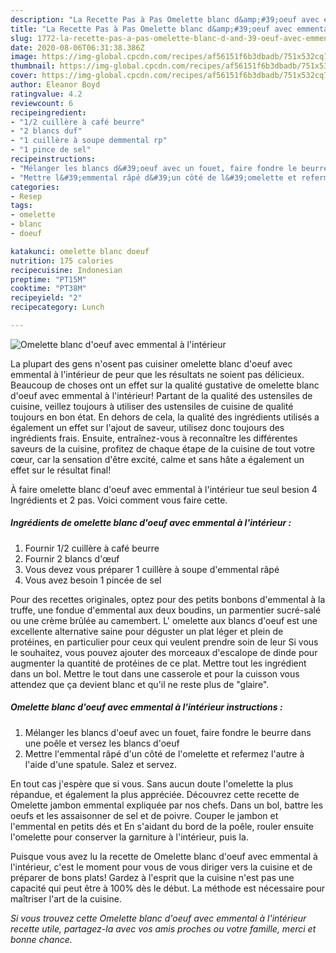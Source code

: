 ```yaml
---
description: "La Recette Pas à Pas Omelette blanc d&amp;#39;oeuf avec emmental à l&amp;#39;intérieur"
title: "La Recette Pas à Pas Omelette blanc d&amp;#39;oeuf avec emmental à l&amp;#39;intérieur"
slug: 1772-la-recette-pas-a-pas-omelette-blanc-d-and-39-oeuf-avec-emmental-a-l-and-39-interieur
date: 2020-08-06T06:31:38.386Z
image: https://img-global.cpcdn.com/recipes/af56151f6b3dbadb/751x532cq70/omelette-blanc-doeuf-avec-emmental-a-linterieur-photo-principale-de-la-recette.jpg
thumbnail: https://img-global.cpcdn.com/recipes/af56151f6b3dbadb/751x532cq70/omelette-blanc-doeuf-avec-emmental-a-linterieur-photo-principale-de-la-recette.jpg
cover: https://img-global.cpcdn.com/recipes/af56151f6b3dbadb/751x532cq70/omelette-blanc-doeuf-avec-emmental-a-linterieur-photo-principale-de-la-recette.jpg
author: Eleanor Boyd
ratingvalue: 4.2
reviewcount: 6
recipeingredient:
- "1/2 cuillère à café beurre"
- "2 blancs duf"
- "1 cuillère à soupe demmental rp"
- "1 pince de sel"
recipeinstructions:
- "Mélanger les blancs d&#39;oeuf avec un fouet, faire fondre le beurre dans une poêle et versez les blancs d&#39;oeuf"
- "Mettre l&#39;emmental râpé d&#39;un côté de l&#39;omelette et refermez l&#39;autre à l&#39;aide d&#39;une spatule. Salez et servez."
categories:
- Resep
tags:
- omelette
- blanc
- doeuf

katakunci: omelette blanc doeuf 
nutrition: 175 calories
recipecuisine: Indonesian
preptime: "PT15M"
cooktime: "PT38M"
recipeyield: "2"
recipecategory: Lunch

---
```



![Omelette blanc d&#39;oeuf avec emmental à l&#39;intérieur](https://img-global.cpcdn.com/recipes/af56151f6b3dbadb/751x532cq70/omelette-blanc-doeuf-avec-emmental-a-linterieur-photo-principale-de-la-recette.jpg)

La plupart des gens n'osent pas cuisiner omelette blanc d&#39;oeuf avec emmental à l&#39;intérieur de peur que les résultats ne soient pas délicieux. Beaucoup de choses ont un effet sur la qualité gustative de omelette blanc d&#39;oeuf avec emmental à l&#39;intérieur! Partant de la qualité des ustensiles de cuisine, veillez toujours à utiliser des ustensiles de cuisine de qualité toujours en bon état. En dehors de cela, la qualité des ingrédients utilisés a également un effet sur l'ajout de saveur, utilisez donc toujours des ingrédients frais. Ensuite, entraînez-vous à reconnaître les différentes saveurs de la cuisine, profitez de chaque étape de la cuisine de tout votre cœur, car la sensation d'être excité, calme et sans hâte a également un effet sur le résultat final!

<!--inarticleads1-->

À faire omelette blanc d&#39;oeuf avec emmental à l&#39;intérieur tue seul besion 4 Ingrédients et 2 pas. Voici comment vous faire cette.

##### Ingrédients de omelette blanc d&#39;oeuf avec emmental à l&#39;intérieur :

1. Fournir 1/2 cuillère à café beurre
1. Fournir 2 blancs d&#39;œuf
1. Vous devez vous préparer 1 cuillère à soupe d&#39;emmental râpé
1. Vous avez besoin 1 pincée de sel


Pour des recettes originales, optez pour des petits bonbons d&#39;emmental à la truffe, une fondue d&#39;emmental aux deux boudins, un parmentier sucré-salé ou une crème brûlée au camembert. L&#39; omelette aux blancs d&#39;oeuf est une excellente alternative saine pour déguster un plat léger et plein de protéines, en particulier pour ceux qui veulent prendre soin de leur Si vous le souhaitez, vous pouvez ajouter des morceaux d&#39;escalope de dinde pour augmenter la quantité de protéines de ce plat. Mettre tout les ingrédient dans un bol. Mettre le tout dans une casserole et pour la cuisson vous attendez que ça devient blanc et qu&#39;il ne reste plus de &#34;glaire&#34;. 

<!--inarticleads2-->

##### Omelette blanc d&#39;oeuf avec emmental à l&#39;intérieur instructions :

1. Mélanger les blancs d&#39;oeuf avec un fouet, faire fondre le beurre dans une poêle et versez les blancs d&#39;oeuf
1. Mettre l&#39;emmental râpé d&#39;un côté de l&#39;omelette et refermez l&#39;autre à l&#39;aide d&#39;une spatule. Salez et servez.


En tout cas j&#39;espère que si vous. Sans aucun doute l&#39;omelette la plus répandue, et également la plus appréciée. Découvrez cette recette de Omelette jambon emmental expliquée par nos chefs. Dans un bol, battre les oeufs et les assaisonner de sel et de poivre. Couper le jambon et l&#39;emmental en petits dés et En s&#39;aidant du bord de la poêle, rouler ensuite l&#39;omelette pour conserver la garniture à l&#39;intérieur, puis la. 

<!--inarticleads1-->

<p>
Puisque vous avez lu la recette de Omelette blanc d&#39;oeuf avec emmental à l&#39;intérieur, c'est le moment pour vous de vous diriger vers la cuisine et de préparer de bons plats! Gardez à l'esprit que la cuisine n'est pas une capacité qui peut être à 100% dès le début. La méthode est nécessaire pour maîtriser l'art de la cuisine.
</p>

<p>
<i>Si vous trouvez cette Omelette blanc d&#39;oeuf avec emmental à l&#39;intérieur recette utile, partagez-la avec vos amis proches ou votre famille, merci et bonne chance.</i>
</p>
